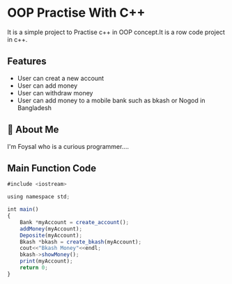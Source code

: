 
# OOP Practise With C++

It is a simple project to Practise c++ in OOP concept.It is a row code project in c++.



## Features

- User can creat a new account
- User can add money
- User can withdraw money
- User can add money to a mobile bank such as bkash or Nogod in Bangladesh


## 🚀 About Me
I'm Foysal who is a curious programmer....


## Main Function Code

```javascript
#include <iostream>

using namespace std;

int main()
{
    Bank *myAccount = create_account();
    addMoney(myAccount);
    Deposite(myAccount);
    Bkash *bkash = create_bkash(myAccount);
    cout<<"Bkash Money"<<endl;
    bkash->showMoney();
    print(myAccount);
    return 0;
}
```


